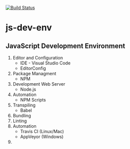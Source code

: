 [![Build Status](https://travis-ci.org/jaCod3r/js-dev-env.svg?branch=master)](https://travis-ci.org/jaCod3r/js-dev-env)

# js-dev-env
## JavaScript Development Environment 

1. Editor and Configuration 
   * IDE - Visual Studio Code
   * EditorConfig
2. Package Managment
   * NPM
3. Development Web Server
   * Node.js
4. Automation
   * NPM Scripts
5. Transpiling
   * Babel
6. Bundling 
7. Linting 
8. Automation 
   * Travis CI (Linux/Mac)
   * AppVeyor (Windows)
9.  
